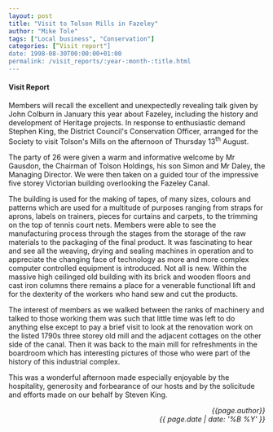 ```yaml
---
layout: post
title: "Visit to Tolson Mills in Fazeley"
author: "Mike Tole"
tags: ["Local business", "Conservation"]
categories: [“Visit report"]
date: 1998-08-30T00:00:00+01:00
permalink: /visit_reports/:year-:month-:title.html
---
```

#### Visit Report ####

Members will recall the excellent and unexpectedly revealing talk given by John Colburn in January this year about Fazeley, including the history and development of Heritage projects. In response to enthusiastic demand Stephen King, the District Council's Conservation Officer, arranged for the Society to visit Tolson's Mills on the afternoon of Thursday 13<sup>th</sup> August. 

The party of 26 were given a warm and informative welcome by Mr Gausdon, the Chairman of Tolson Holdings, his son Simon and Mr Daley, the Managing Director. We were then taken on a guided tour of the impressive five storey Victorian building overlooking the Fazeley Canal. 

The building is used for the making of tapes, of many sizes, colours and patterns which are used for a multitude of purposes ranging from straps for aprons, labels on trainers, pieces for curtains and carpets, to the trimming on the top of tennis court nets. Members were able to see the manufacturing process through the stages from the storage of the raw materials to the packaging of the final product. It was fascinating to hear and see all the weaving, drying and sealing machines in operation and to appreciate the changing face of technology as more and more complex computer controlled equipment is introduced. Not all is new. Within the massive high ceilinged old building with its brick and wooden floors and cast iron columns there remains a place for a venerable functional lift and for the dexterity of the workers who hand sew and cut the products. 

The interest of members as we walked between the ranks of machinery and talked to those working them was such that little time was left to do anything else except to pay a brief visit to look at the renovation work on the listed 1790s three storey old mill and the adjacent cottages on the other side of the canal. Then it was back to the main mill for refreshments in the boardroom which has interesting pictures of those who were part of the history of this industrial complex. 

This was a wonderful afternoon made especially enjoyable by the hospitality, generosity and forbearance of our hosts and by the solicitude and efforts made on our behalf by Steven King. 

<p align="right"><i> {{page.author}} <br> {{ page.date | date: '%B %Y' }} </i></p>
